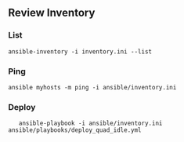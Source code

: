 
## Review Inventory
### List
```
ansible-inventory -i inventory.ini --list
```
### Ping

```
ansible myhosts -m ping -i ansible/inventory.ini
```

### Deploy
```
   ansible-playbook -i ansible/inventory.ini ansible/playbooks/deploy_quad_idle.yml
   ```